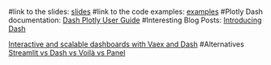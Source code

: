 #link to the slides:
[slides](https://reboooooorn.github.io/eportfolio/)
#link to the code examples:
[examples](https://github.com/Reboooooorn/eportfolio_code_example)
#Plotly Dash documentation: 
[Dash Plotly User Guide](https://dash.plotly.com/)
#Interesting Blog Posts:
[Introducing Dash](https://medium.com/plotly/introducing-dash-5ecf7191b503)

[Interactive and scalable dashboards with Vaex and Dash](2https://medium.com/plotly/interactive-and-scalable-dashboards-with-vaex-and-dash-9b104b2dc9f0)
#Alternatives
[Streamlit vs Dash vs Voilà vs Panel](https://medium.datadriveninvestor.com/streamlit-vs-dash-vs-voil%C3%A0-vs-panel-battle-of-the-python-dashboarding-giants-177c40b9ea57)
